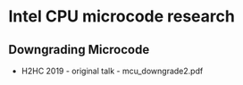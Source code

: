 # Intel CPU microcode research

## Downgrading Microcode

- H2HC 2019 - original talk - mcu_downgrade2.pdf
